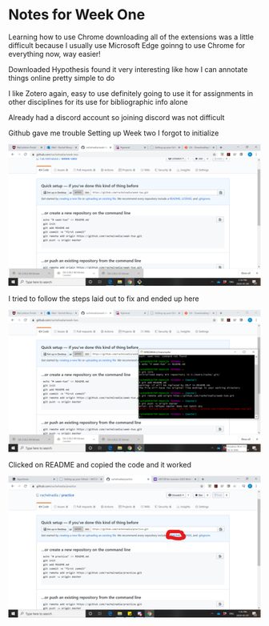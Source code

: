 # Notes for Week One

Learning how to use Chrome
downloading all of the extensions was a little difficult because I usually use Microsoft Edge
goinng to use Chrome for everything now, way easier!

Downloaded Hypothesis
found it very interesting
like how I can annotate things online
pretty simple to do

I like Zotero
again, easy to use
definitely going to use it for assignments in other disciplines for its use for bibliographic info alone

Already had a discord account so joining discord was not difficult

Github gave me trouble
Setting up Week two I forgot to initialize

![image i just uploaded](Issue1.png)

I tried to follow the steps laid out to fix and ended up here

![image i just uploaded](Issue1.1.png)

Clicked on README and copied the code and it worked

![image i just uploaded](Issue1.2.jpg)
